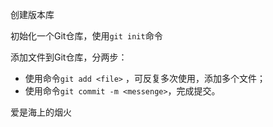 创建版本库

初始化一个Git仓库，使用`git init`命令

添加文件到Git仓库，分两步：

* 使用命令`git add <file>` ，可反复多次使用，添加多个文件；
* 使用命令`git commit -m <messenge>`，完成提交。

爱是海上的烟火
